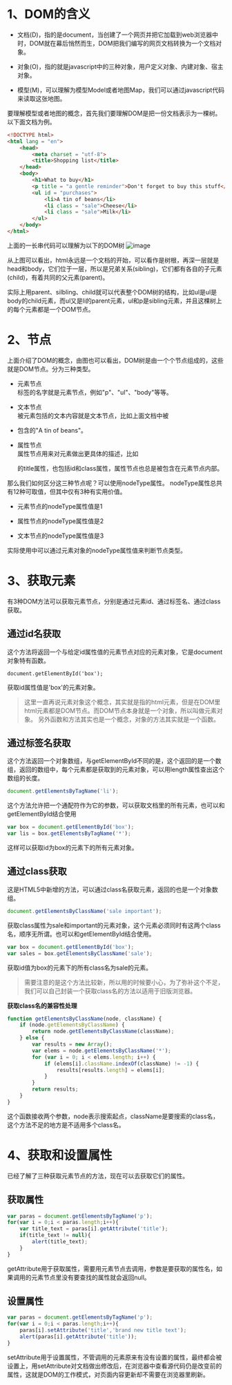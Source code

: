 
# 1、DOM的含义

- 文档(D)，指的是document，当创建了一个网页并把它加载到web浏览器中时，DOM就在幕后悄然而生，DOM把我们编写的网页文档转换为一个文档对象。

- 对象(O)，指的就是javascript中的三种对象，用户定义对象、内建对象、宿主对象。

- 模型(M)，可以理解为模型Model或者地图Map，我们可以通过javascript代码来读取这张地图。

要理解模型或者地图的概念，首先我们要理解DOM是把一份文档表示为一棵树。以下面文档为例。

```html
<!DOCTYPE html>
<html lang = "en">
    <head>
        <meta charset = "utf-8">
        <title>Shopping list</title>
    </head>
    <body>
        <h1>What to buy</h1>
        <p title = "a gentle reminder">Don't forget to buy this stuff</p>
        <ul id = "purchases">
            <li>A tin of beans</li>
            <li class = "sale">Cheese</li>
            <li class = "sale">Milk</li>
        </ul>
    </body>
</html>
```

上面的一长串代码可以理解为以下的DOM树
![image](http://upload-images.jianshu.io/upload_images/5140754-e4ce5829e8f2fa46?imageMogr2/auto-orient/strip%7CimageView2/2/w/1240)

从上图可以看出，html永远是一个文档的开始，可以看作是树根，再深一层就是head和body，它们位于一层，所以是兄弟关系(sibling)，它们都有各自的子元素(child)，有着共同的父元素(parent)。

实际上用parent、silbling、child就可以代表整个DOM树的结构，比如ul是ul是body的child元素，而ul又是li的parent元素，ul和p是sibling元素，并且这棵树上的每个元素都是一个DOM节点。

# 2、节点

上面介绍了DOM的概念，由图也可以看出，DOM树是由一个个节点组成的，这些就是DOM节点。分为三种类型。

- 元素节点           
    标签的名字就是元素节点，例如"p"、"ul"、"body"等等。

- 文本节点                    
    被元素包括的文本内容就是文本节点，比如上面文档中被<li>包含的"A tin of beans"。

- 属性节点                    
    属性节点用来对元素做出更具体的描述，比如<p>的title属性，也包括id和class属性，属性节点也总是被包含在元素节点内部。

那么我们如何区分这三种节点呢？可以使用nodeType属性。
nodeType属性总共有12种可取值，但其中仅有3种有实用价值。
- 元素节点的nodeType属性值是1

- 属性节点的nodeType属性值是2

- 文本节点的nodeType属性值是3

实际使用中可以通过元素对象的nodeType属性值来判断节点类型。

# 3、获取元素

有3种DOM方法可以获取元素节点，分别是通过元素id、通过标签名、通过class获取。

## 通过id名获取

这个方法将返回一个与给定id属性值的元素节点对应的元素对象，它是document对象特有函数。
```
document.getElementById('box');
```
获取id属性值是'box'的元素对象。

> 这里一直再说元素对象这个概念，其实就是指的html元素，但是在DOM里html元素都是DOM节点。而DOM节点本身就是一个对象，所以叫做元素对象。
另外函数和方法其实也是一个概念，对象的方法其实就是一个函数。

## 通过标签名获取

这个方法返回一个对象数组，与getElementById不同的是，这个返回的是一个数组，返回的数组中，每个元素都是获取到的元素对象，可以用length属性查出这个数组的长度。

```js
document.getElementsByTagName('li');
```

这个方法允许把一个通配符作为它的参数，可以获取文档里的所有元素，也可以和getElementById结合使用

```js
var box = document.getElementById('box');
var lis = box.getElementsByTagName('*');
```

这样可以获取id为box的元素下的所有元素对象。

## 通过class获取

这是HTML5中新增的方法，可以通过class名获取元素，返回的也是一个对象数组。

```js
document.getElementsByClassName('sale important');
```

获取class属性为sale和important的元素对象，这个元素必须同时有这两个class名，顺序无所谓。也可以和getElementById结合使用。

```js
var box = document.getElementById('box');
var sales = box.getElementsByClassName('sale');
```

获取id值为box的元素下的所有class名为sale的元素。

> 需要注意的是这个方法比较新，所以用的时候要小心，为了弥补这个不足，我们可以自己封装一个获取class名的方法以适用于旧版浏览器。

**获取class名的兼容性处理**

```js
function getElementsByClassName(node, className) {
    if (node.getElementsByClassName) {
        return node.getElementsByClassName(className);
    } else {
        var results = new Array();
        var elems = node.getElementsByClassName('*');
        for (var i = 0; i < elems.length; i++) {
            if (elems[i].className.indexOf(className) != -1) {
                results[results.length] = elems[i];
            }
        }
        return results;
    }
}
```

这个函数接收两个参数，node表示搜索起点，className是要搜索的class名，这个方法不足的地方是不适用多个class名。

# 4、获取和设置属性

已经了解了三种获取元素节点的方法，现在可以去获取它们的属性。


## 获取属性

```js
var paras = document.getElementsByTagName('p');
for(var i = 0;i < paras.length;i++){
    var title_text = paras[i].getAttribute('title');
    if(title_text != null){
        alert(title_text);
    }
}
```

getAttribute用于获取属性，需要用元素节点去调用，参数是要获取的属性名，如果调用的元素节点里没有要查找的属性就会返回null。

## 设置属性

```js
var paras = document.getElementsByTagName('p');
for(var i = 0;i < paras.length;i++){
    paras[i].setAttribute('title','brand new title text');
    alert(paras[i].getAttribute('title'));
}
```

setAttribute用于设置属性，不管调用的元素原来有没有设置的属性，最终都会被设置上，用setAttribute对文档做出修改后，在浏览器中查看源代码仍是改变前的属性，这就是DOM的工作模式，对页面内容更新却不需要在浏览器里刷新。

